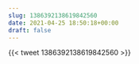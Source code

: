 ```yaml
---
slug: 1386392138619842560
date: 2021-04-25 18:50:18+00:00
draft: false
---
```


{{< tweet 1386392138619842560 >}}
